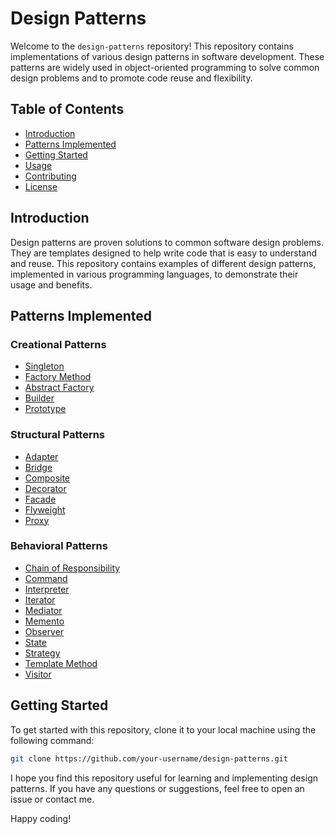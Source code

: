 # Design Patterns

Welcome to the `design-patterns` repository! This repository contains implementations of various design patterns in software development. These patterns are widely used in object-oriented programming to solve common design problems and to promote code reuse and flexibility.

## Table of Contents

- [Introduction](#introduction)
- [Patterns Implemented](#patterns-implemented)
- [Getting Started](#getting-started)
- [Usage](#usage)
- [Contributing](#contributing)
- [License](#license)

## Introduction

Design patterns are proven solutions to common software design problems. They are templates designed to help write code that is easy to understand and reuse. This repository contains examples of different design patterns, implemented in various programming languages, to demonstrate their usage and benefits.

## Patterns Implemented

### Creational Patterns
- [Singleton](patterns/creational/singleton)
- [Factory Method](patterns/creational/factory_method)
- [Abstract Factory](patterns/creational/abstract_factory)
- [Builder](patterns/creational/builder)
- [Prototype](patterns/creational/prototype)

### Structural Patterns
- [Adapter](patterns/structural/adapter)
- [Bridge](patterns/structural/bridge)
- [Composite](patterns/structural/composite)
- [Decorator](patterns/structural/decorator)
- [Facade](patterns/structural/facade)
- [Flyweight](patterns/structural/flyweight)
- [Proxy](patterns/structural/proxy)

### Behavioral Patterns
- [Chain of Responsibility](patterns/behavioral/chain_of_responsibility)
- [Command](patterns/behavioral/command)
- [Interpreter](patterns/behavioral/interpreter)
- [Iterator](patterns/behavioral/iterator)
- [Mediator](patterns/behavioral/mediator)
- [Memento](patterns/behavioral/memento)
- [Observer](patterns/behavioral/observer)
- [State](patterns/behavioral/state)
- [Strategy](patterns/behavioral/strategy)
- [Template Method](patterns/behavioral/template_method)
- [Visitor](patterns/behavioral/visitor)

## Getting Started

To get started with this repository, clone it to your local machine using the following command:

```bash
git clone https://github.com/your-username/design-patterns.git
```

I hope you find this repository useful for learning and implementing design patterns. If you have any questions or suggestions, feel free to open an issue or contact me.

Happy coding!

